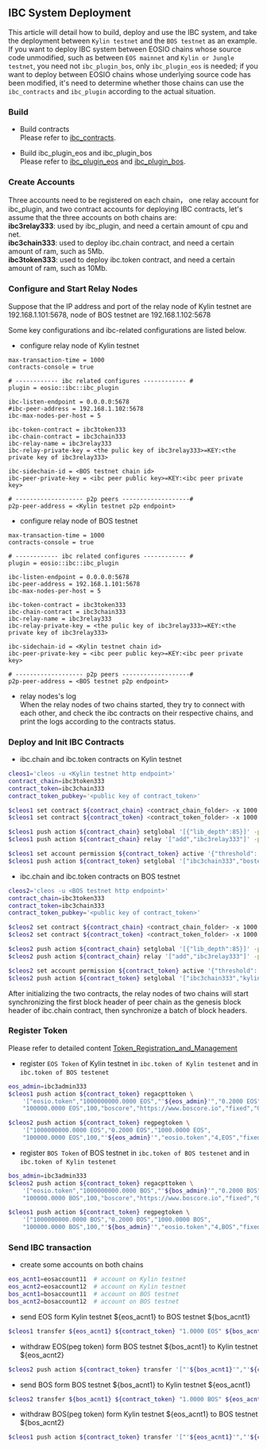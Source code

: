 
IBC System Deployment
-----

This article will detail how to build, deploy and use the IBC system, and take the deployment between `Kylin testnet`
and the `BOS testnet` as an example. If you want to deploy IBC system between EOSIO chains whose source code unmodified, 
such as between `EOS mainnet` and `Kylin or Jungle testnet`, you need not `ibc_plugin_bos`, 
only `ibc_plugin_eos` is needed; if you want to deploy between EOSIO chains whose underlying source code has been modified,
it's need to determine whether those chains can use the `ibc_contracts` and `ibc_plugin` according to the actual situation.

### Build
- Build contracts  
  Please refer to [ibc_contracts](https://github.com/boscore/ibc_contracts).
  
- Build ibc_plugin_eos and ibc_plugin_bos  
  Please refer to [ibc_plugin_eos](https://github.com/boscore/ibc_plugin_eos) and [ibc_plugin_bos](https://github.com/boscore/ibc_plugin_bos).
  
### Create Accounts
Three accounts need to be registered on each chain， one relay account for ibc_plugin, and two contract accounts 
for deploying IBC contracts, let's assume that the three accounts on both chains are:   
**ibc3relay333**: used by ibc_plugin, and need a certain amount of cpu and net.   
**ibc3chain333**: used to deploy ibc.chain contract, and need a certain amount of ram, such as 5Mb.  
**ibc3token333**: used to deploy ibc.token contract, and need a certain amount of ram, such as 10Mb.  
  
### Configure and Start Relay Nodes
Suppose that the IP address and port of the relay node of Kylin testnet are 192.168.1.101:5678, node of BOS testnet are
192.168.1.102:5678

Some key configurations and ibc-related configurations are listed below. 

- configure relay node of Kylin testnet  
``` 
max-transaction-time = 1000
contracts-console = true

# ------------ ibc related configures ------------ #
plugin = eosio::ibc::ibc_plugin

ibc-listen-endpoint = 0.0.0.0:5678
#ibc-peer-address = 192.168.1.102:5678 
ibc-max-nodes-per-host = 5

ibc-token-contract = ibc3token333
ibc-chain-contract = ibc3chain333
ibc-relay-name = ibc3relay333
ibc-relay-private-key = <the pulic key of ibc3relay333>=KEY:<the private key of ibc3relay333>

ibc-sidechain-id = <BOS testnet chain id>
ibc-peer-private-key = <ibc peer public key>=KEY:<ibc peer private key>

# ------------------- p2p peers -------------------#
p2p-peer-address = <Kylin testnet p2p endpoint>
```

- configure relay node of BOS testnet  
``` 
max-transaction-time = 1000
contracts-console = true

# ------------ ibc related configures ------------ #
plugin = eosio::ibc::ibc_plugin

ibc-listen-endpoint = 0.0.0.0:5678
ibc-peer-address = 192.168.1.101:5678 
ibc-max-nodes-per-host = 5

ibc-token-contract = ibc3token333
ibc-chain-contract = ibc3chain333
ibc-relay-name = ibc3relay333
ibc-relay-private-key = <the pulic key of ibc3relay333>=KEY:<the private key of ibc3relay333>

ibc-sidechain-id = <Kylin testnet chain id>
ibc-peer-private-key = <ibc peer public key>=KEY:<ibc peer private key>

# ------------------- p2p peers -------------------#
p2p-peer-address = <BOS testnet p2p endpoint>
```

- relay nodes's log  
When the relay nodes of two chains started, they try to connect with each other, 
and check the ibc contracts on their respective chains, and print the logs according to the contracts status.


### Deploy and Init IBC Contracts
- ibc.chain and ibc.token contracts on Kylin testnet  
```bash
cleos1='cleos -u <Kylin testnet http endpoint>'
contract_chain=ibc3token333
contract_token=ibc3chain333
contract_token_pubkey='<public key of contract_token>'

$cleos1 set contract ${contract_chain} <contract_chain_folder> -x 1000 -p ${contract_chain}
$cleos1 set contract ${contract_token} <contract_token_folder> -x 1000 -p ${contract_token}

$cleos1 push action ${contract_chain} setglobal '[{"lib_depth":85}]' -p ${contract_chain}
$cleos1 push action ${contract_chain} relay '["add","ibc3relay333"]' -p ${contract_chain}

$cleos1 set account permission ${contract_token} active '{"threshold": 1, "keys":[{"key":"'${contract_token_pubkey}'", "weight":1}], "accounts":[ {"permission":{"actor":"'${contract_token}'","permission":"eosio.code"},"weight":1}], "waits":[] }' owner -p $ {contract_token}
$cleos1 push action ${contract_token} setglobal '["ibc3chain333","bostest","ibc3token333",5000,1000,10,true]' -p ${contract_token}
```

- ibc.chain and ibc.token contracts on BOS testnet  
```bash
cleos2='cleos -u <BOS testnet http endpoint>'
contract_chain=ibc3token333
contract_token=ibc3chain333
contract_token_pubkey='<public key of contract_token>'

$cleos2 set contract ${contract_chain} <contract_chain_folder> -x 1000 -p ${contract_chain}
$cleos2 set contract ${contract_token} <contract_token_folder> -x 1000 -p ${contract_token}

$cleos2 push action ${contract_chain} setglobal '[{"lib_depth":85}]' -p ${contract_chain}
$cleos2 push action ${contract_chain} relay '["add","ibc3relay333"]' -p ${contract_chain}

$cleos2 set account permission ${contract_token} active '{"threshold": 1, "keys":[{"key":"'${contract_token_pubkey}'", "weight":1}], "accounts":[ {"permission":{"actor":"'${contract_token}'","permission":"eosio.code"},"weight":1}], "waits":[] }' owner -p $ {contract_token}
$cleos2 push action ${contract_token} setglobal '["ibc3chain333","kylin","ibc3token333",5000,1000,10,true]' -p ${contract_token}
```

After initializing the two contracts, the relay nodes of two chains will start synchronizing the first block header of 
peer chain as the genesis block header of ibc.chain contract, then synchronize a batch of block headers.


### Register Token
Please refer to detailed content [Token_Registration_and_Management](Token_Registration_and_Management.md)

- register `EOS Token` of Kylin testnet in `ibc.token of Kylin testenet` and in `ibc.token of BOS testenet`   
```bash
eos_admin=ibc3admin333
$cleos1 push action ${contract_token} regacpttoken \
    '["eosio.token","1000000000.0000 EOS","'${eos_admin}'","0.2000 EOS","1000.0000 EOS",
    "100000.0000 EOS",100,"boscore","https://www.boscore.io","fixed","0.1000 EOS",0.0,"fixed","0.0500 EOS",0.0,true,"4,EOS"]' -p ${contract_token}

$cleos2 push action ${contract_token} regpegtoken \
    '["1000000000.0000 EOS","0.2000 EOS","1000.0000 EOS",
    "100000.0000 EOS",100,"'${eos_admin}'","eosio.token","4,EOS","fixed","0.0500 EOS",0.0,true]' -p ${contract_token}
```

- register `BOS Token` of BOS testnet in `ibc.token of BOS testenet` and in `ibc.token of Kylin testenet`   
```bash
bos_admin=ibc3admin333
$cleos2 push action ${contract_token} regacpttoken \
    '["eosio.token","1000000000.0000 BOS","'${bos_admin}'","0.2000 BOS","1000.0000 BOS",
    "100000.0000 BOS",100,"boscore","https://www.boscore.io","fixed","0.1000 BOS",0.0,"fixed","0.0500 BOS",0.0,true,"4,BOS"]' -p ${contract_token}

$cleos1 push action ${contract_token} regpegtoken \
    '["1000000000.0000 BOS","0.2000 BOS","1000.0000 BOS",
    "100000.0000 BOS",100,"'${bos_admin}'","eosio.token","4,BOS","fixed","0.0500 BOS",0.0,true]' -p ${contract_token}
```

### Send IBC transaction

- create some accounts on both chains  
```bash
eos_acnt1=eosaccount11  # account on Kylin testnet
eos_acnt2=eosaccount12  # account on Kylin testnet
bos_acnt1=bosaccount11  # account on BOS testnet
bos_acnt2=bosaccount12  # account on BOS testnet
```

- send EOS form Kylin testnet ${eos_acnt1} to BOS testnet ${bos_acnt1}  
```bash
$cleos1 transfer ${eos_acnt1} ${contract_token} "1.0000 EOS" ${bos_acnt1}"@bostest this is a ibc transaction" -p ${eos_acnt1}
```

- withdraw EOS(peg token) form BOS testnet ${bos_acnt1} to Kylin testnet ${eos_acnt2}  
```bash
$cleos2 push action ${contract_token} transfer '["'${bos_acnt1}'","'${contract_token}'","1.0000 EOS" "'${eos_acnt2}'@kylin"]' -p ${bos_acnt1}
```

- send BOS form BOS testnet ${bos_acnt1} to Kylin testnet ${eos_acnt1}  
```bash
$cleos2 transfer ${bos_acnt1} ${contract_token} "1.0000 BOS" ${eos_acnt1}"@kylin this is a ibc transaction" -p ${bos_acnt1}
```

- withdraw BOS(peg token) form Kylin testnet ${eos_acnt1} to BOS testnet ${bos_acnt2}  
```bash
$cleos1 push action ${contract_token} transfer '["'${eos_acnt1}'","'${contract_token}'","1.0000 BOS" "'${bos_acnt2}'@bostest"]' -p ${eos_acnt1}
```
